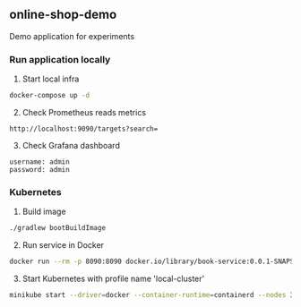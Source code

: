 ## online-shop-demo

Demo application for experiments

### Run application locally
1. Start local infra
```bash
docker-compose up -d
```
2. Check Prometheus reads metrics
```
http://localhost:9090/targets?search=
```
3. Check Grafana dashboard
```
username: admin
password: admin
```

### Kubernetes
1. Build image
```bash
./gradlew bootBuildImage
```
2. Run service in Docker
```bash
docker run --rm -p 8090:8090 docker.io/library/book-service:0.0.1-SNAPSHOT
```
3. Start Kubernetes with profile name 'local-cluster'
```bash
minikube start --driver=docker --container-runtime=containerd --nodes 3 -p local-cluster
```
